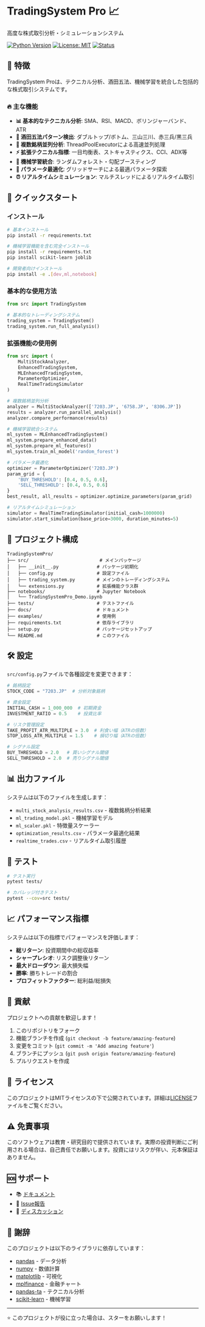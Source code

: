 # TradingSystem Pro 📈

高度な株式取引分析・シミュレーションシステム

[![Python Version](https://img.shields.io/badge/python-3.8%2B-blue.svg)](https://python.org)
[![License: MIT](https://img.shields.io/badge/License-MIT-yellow.svg)](https://opensource.org/licenses/MIT)
[![Status](https://img.shields.io/badge/status-beta-orange.svg)](https://github.com/your-username/TradingSystemPro)

## 🌟 特徴

TradingSystem Proは、テクニカル分析、酒田五法、機械学習を統合した包括的な株式取引システムです。

### 🔥 主な機能

- **📊 基本的なテクニカル分析**: SMA、RSI、MACD、ボリンジャーバンド、ATR
- **🏮 酒田五法パターン検出**: ダブルトップ/ボトム、三山三川、赤三兵/黒三兵
- **🚀 複数銘柄並列分析**: ThreadPoolExecutorによる高速並列処理
- **⚡ 拡張テクニカル指標**: 一目均衡表、ストキャスティクス、CCI、ADX等
- **🤖 機械学習統合**: ランダムフォレスト・勾配ブースティング
- **🔧 パラメータ最適化**: グリッドサーチによる最適パラメータ探索
- **⏰ リアルタイムシミュレーション**: マルチスレッドによるリアルタイム取引

## 🚀 クイックスタート

### インストール

```bash
# 基本インストール
pip install -r requirements.txt

# 機械学習機能を含む完全インストール
pip install -r requirements.txt
pip install scikit-learn joblib

# 開発者向けインストール
pip install -e .[dev,ml,notebook]
```

### 基本的な使用方法

```python
from src import TradingSystem

# 基本的なトレーディングシステム
trading_system = TradingSystem()
trading_system.run_full_analysis()
```

### 拡張機能の使用例

```python
from src import (
    MultiStockAnalyzer,
    EnhancedTradingSystem,
    MLEnhancedTradingSystem,
    ParameterOptimizer,
    RealTimeTradingSimulator
)

# 複数銘柄並列分析
analyzer = MultiStockAnalyzer(['7203.JP', '6758.JP', '8306.JP'])
results = analyzer.run_parallel_analysis()
analyzer.compare_performance(results)

# 機械学習統合システム
ml_system = MLEnhancedTradingSystem()
ml_system.prepare_enhanced_data()
ml_system.prepare_ml_features()
ml_system.train_ml_model('random_forest')

# パラメータ最適化
optimizer = ParameterOptimizer('7203.JP')
param_grid = {
    'BUY_THRESHOLD': [0.4, 0.5, 0.6],
    'SELL_THRESHOLD': [0.4, 0.5, 0.6]
}
best_result, all_results = optimizer.optimize_parameters(param_grid)

# リアルタイムシミュレーション
simulator = RealTimeTradingSimulator(initial_cash=1000000)
simulator.start_simulation(base_price=3000, duration_minutes=5)
```

## 📁 プロジェクト構成

```
TradingSystemPro/
├── src/                          # メインパッケージ
│   ├── __init__.py              # パッケージ初期化
│   ├── config.py                # 設定ファイル
│   ├── trading_system.py        # メインのトレーディングシステム
│   └── extensions.py            # 拡張機能クラス群
├── notebooks/                   # Jupyter Notebook
│   └── TradingSystemPro_Demo.ipynb
├── tests/                       # テストファイル
├── docs/                        # ドキュメント
├── examples/                    # 使用例
├── requirements.txt             # 依存ライブラリ
├── setup.py                     # パッケージセットアップ
└── README.md                    # このファイル
```

## 🛠️ 設定

`src/config.py`ファイルで各種設定を変更できます：

```python
# 銘柄設定
STOCK_CODE = "7203.JP"  # 分析対象銘柄

# 資金設定
INITIAL_CASH = 1_000_000  # 初期資金
INVESTMENT_RATIO = 0.5    # 投資比率

# リスク管理設定
TAKE_PROFIT_ATR_MULTIPLE = 3.0  # 利食い幅（ATRの倍数）
STOP_LOSS_ATR_MULTIPLE = 1.5    # 損切り幅（ATRの倍数）

# シグナル設定
BUY_THRESHOLD = 2.0   # 買いシグナル閾値
SELL_THRESHOLD = 2.0  # 売りシグナル閾値
```

## 📊 出力ファイル

システムは以下のファイルを生成します：

- `multi_stock_analysis_results.csv` - 複数銘柄分析結果
- `ml_trading_model.pkl` - 機械学習モデル
- `ml_scaler.pkl` - 特徴量スケーラー
- `optimization_results.csv` - パラメータ最適化結果
- `realtime_trades.csv` - リアルタイム取引履歴

## 🧪 テスト

```bash
# テスト実行
pytest tests/

# カバレッジ付きテスト
pytest --cov=src tests/
```

## 📈 パフォーマンス指標

システムは以下の指標でパフォーマンスを評価します：

- **総リターン**: 投資期間中の総収益率
- **シャープレシオ**: リスク調整後リターン
- **最大ドローダウン**: 最大損失幅
- **勝率**: 勝ちトレードの割合
- **プロフィットファクター**: 総利益/総損失

## 🤝 貢献

プロジェクトへの貢献を歓迎します！

1. このリポジトリをフォーク
2. 機能ブランチを作成 (`git checkout -b feature/amazing-feature`)
3. 変更をコミット (`git commit -m 'Add amazing feature'`)
4. ブランチにプッシュ (`git push origin feature/amazing-feature`)
5. プルリクエストを作成

## 📝 ライセンス

このプロジェクトはMITライセンスの下で公開されています。詳細は[LICENSE](LICENSE)ファイルをご覧ください。

## ⚠️ 免責事項

このソフトウェアは教育・研究目的で提供されています。実際の投資判断にご利用される場合は、自己責任でお願いします。投資にはリスクが伴い、元本保証はありません。

## 🆘 サポート

- 📚 [ドキュメント](docs/)
- 🐛 [Issue報告](https://github.com/your-username/TradingSystemPro/issues)
- 💬 [ディスカッション](https://github.com/your-username/TradingSystemPro/discussions)

## 🙏 謝辞

このプロジェクトは以下のライブラリに依存しています：

- [pandas](https://pandas.pydata.org/) - データ分析
- [numpy](https://numpy.org/) - 数値計算
- [matplotlib](https://matplotlib.org/) - 可視化
- [mplfinance](https://github.com/matplotlib/mplfinance) - 金融チャート
- [pandas-ta](https://github.com/twopirllc/pandas-ta) - テクニカル分析
- [scikit-learn](https://scikit-learn.org/) - 機械学習

---

⭐ このプロジェクトが役に立った場合は、スターをお願いします！
